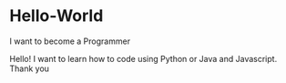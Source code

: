 # Hello-World
I want to become a Programmer 


Hello! I want to learn how to code using Python or Java and Javascript. Thank you 
